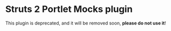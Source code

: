 # Struts 2 Portlet Mocks plugin
This plugin is deprecated, and it will be removed soon, **please do not use it**!
